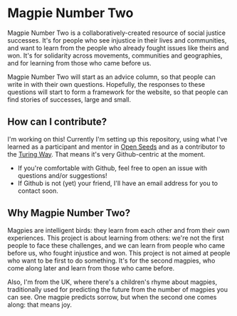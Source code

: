 # Magpie Number Two
Magpie Number Two is a collaboratively-created resource of social justice successes. It's for people who see injustice in their lives and communities, and want to learn from the people who already fought issues like theirs and won. It's for solidarity across movements, communities and geographies, and for learning from those who came before us. 

Magpie Number Two will start as an advice column, so that people can write in with their own questions. 
Hopefully, the responses to these questions will start to form a framework for the website, so that people can find stories of successes, large and small.

## How can I contribute?
I'm working on this! 
Currently I'm setting up this repository, using what I've learned as a participant and mentor in [Open Seeds](https://we-are-ols.org/openseeds/) and as a contributor to the [Turing Way](https://book.the-turing-way.org/index.html). 
That means it's very Github-centric at the moment. 
- If you're comfortable with Github, feel free to open an issue with questions and/or suggestions!
- If Github is not (yet) your friend, I'll have an email address for you to contact soon.

## Why Magpie Number Two?
Magpies are intelligent birds: they learn from each other and from their own experiences. 
This project is about learning from others: we're not the first people to face these challenges, and we can learn from people who came before us, who fought injustice and won. 
This project is not aimed at people who want to be first to do something. It's for the second magpies, who come along later and learn from those who came before. 

Also, I'm from the UK, where there's a children's rhyme about magpies, traditionally used for predicting the future from the number of magpies you can see. 
One magpie predicts sorrow, but when the second one comes along: that means joy.
